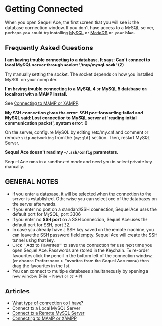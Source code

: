 # Getting Connected

When you open Sequel Ace, the first screen that you will see is the database connection window. If you don't have access to a MySQL server, perhaps you could try installing [MySQL](https://dev.mysql.com/doc/mysql-osx-excerpt/en/osx-installation.html "MySQL:Installing on MacOS") or [MariaDB](https://mariadb.com/kb/en/installing-mariadb-on-macos-using-homebrew "MariaDB:Installing on MacOS") on your Mac.

## Frequently Asked Questions

**I am having trouble connecting to a database. It says: Can't connect to local MySQL server through socket '/tmp/mysql.sock' (2)**

Try manually setting the socket. The socket depends on how you installed MySQL on your computer.

**I'm having trouble connecting to a MySQL 4 or MySQL 5 database on localhost with a MAMP install.**

See [Connecting to MAMP or XAMPP](mamp-xampp.html "Connecting to MAMP or XAMPP").

**My SSH connection gives the error: SSH port forwarding failed and MySQL said: Lost connection to MySQL server at 'reading initial communication packet', system error: 0**

On the server, configure MySQL by editing /etc/my.cnf and comment or remove `skip-networking` from the `[mysqld]` section. Then, restart MySQL Server.

**Sequel Ace doesn't read my `~/.ssh/config` parameters.**

Sequel Ace runs in a sandboxed mode and need you to select private key manually.

## GENERAL NOTES

-   If you enter a database, it will be selected when the connection to the server is established. Otherwise you can select one of the databases on the server afterwards.
-   If you enter no port on a standard/SSH connection, Sequel Ace uses the default port for MySQL, port 3306.
-   If you enter no **SSH port** on a SSH connection, Sequel Ace uses the default port for SSH, port 22.
-   In case you already have a SSH key saved on the remote machine, you can leave the SSH password field empty. Sequel Ace will create the SSH tunnel using that key.
-   Click "'Add to Favorites"' to save the connection for use next time you open Sequel Ace. Passwords are stored in the Keychain. To re-order favourites click the pencil in the bottom left of the connection window, (or choose Preferences > Favorites from the Sequel Ace menu) then drag the favourites in the list.
-   You can connect to multiple databases simultaneously by opening a new window (File > New) or ⌘ + N

## Articles

-   [What type of connection do I have?](connection-types.html)
-   [Connect to a Local MySQL Server](local-connection.html)
-   [Connect to a Remote MySQL Server](remote-connection.html)
-   [Connecting to MAMP or XAMPP](mamp-xampp.html)
